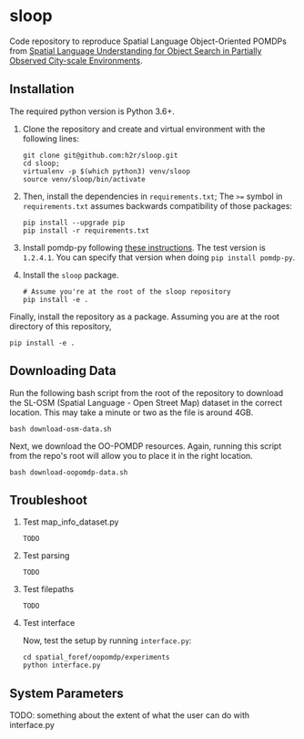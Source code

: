 # sloop
Code repository to reproduce Spatial Language Object-Oriented POMDPs from [Spatial Language Understanding for Object Search in Partially Observed City-scale Environments](h2r.github.io/docs).

## Installation

The required python version is Python 3.6+.

1. Clone the repository and create and virtual environment with the following lines:
   ```
   git clone git@github.com:h2r/sloop.git
   cd sloop;
   virtualenv -p $(which python3) venv/sloop
   source venv/sloop/bin/activate
   ```

2. Then, install the dependencies in `requirements.txt`; The `>=` symbol in `requirements.txt` assumes backwards compatibility of those packages:
   ```
   pip install --upgrade pip
   pip install -r requirements.txt
   ```

3. Install pomdp-py following [these instructions](https://h2r.github.io/pomdp-py/html/installation.html). The test version is `1.2.4.1`. You can specify that version when doing `pip install pomdp-py`.


4. Install the `sloop` package.

    ```
    # Assume you're at the root of the sloop repository
    pip install -e .
    ```




Finally, install the repository as a package. Assuming you are at the root directory of this repository,
```
pip install -e .
```

## Downloading Data
Run the following bash script from the root of the repository to download the SL-OSM (Spatial Language - Open Street Map) dataset in the correct location. This may take a minute or two as the file is around 4GB.

```
bash download-osm-data.sh
```

Next, we download the OO-POMDP resources. Again, running this script from the repo's root will allow you to place it in the right location.

```
bash download-oopomdp-data.sh
```

## Troubleshoot

1. Test map_info_dataset.py
    ```
    TODO
    ```

2. Test parsing
    ```
    TODO
    ```

3. Test filepaths
    ```
    TODO
    ```

4. Test interface

    Now, test the setup by running `interface.py`:
    ```
    cd spatial_foref/oopomdp/experiments
    python interface.py
    ```

## System Parameters
TODO: something about the extent of what the user can do with interface.py
